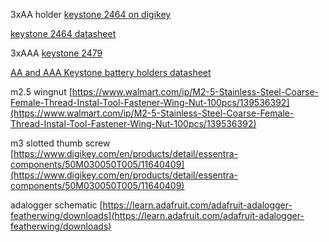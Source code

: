 
3xAA holder [keystone 2464 on digikey](https://www.digikey.com/en/products/detail/keystone-electronics/2464/303813?utm_adgroup=Battery%20Holders%2C%20Clips%2C%20Contacts&utm_source=google&utm_medium=cpc&utm_campaign=Shopping_Product_Battery%20Products&utm_term=&utm_content=Battery%20Holders%2C%20Clips%2C%20Contacts&gclid=Cj0KCQiA5NSdBhDfARIsALzs2EDxuh6IgCxwKD-gGiZrVjyGcqaCVPM8S2MJg16LCm9Hyk8qJxBTWYcaApDFEALw_wcB)

[keystone 2464 datasheet](https://www.keyelco.com/userAssets/file/M65p28.pdf)

3xAAA [keystone 2479](https://www.digikey.com/en/products/detail/keystone-electronics/2479/303824)

[AA and AAA Keystone battery holders datasheet](https://www.keyelco.com/userAssets/file/M65p28.pdf)

m2.5 wingnut [https://www.walmart.com/ip/M2-5-Stainless-Steel-Coarse-Female-Thread-Instal-Tool-Fastener-Wing-Nut-100pcs/139536392](https://www.walmart.com/ip/M2-5-Stainless-Steel-Coarse-Female-Thread-Instal-Tool-Fastener-Wing-Nut-100pcs/139536392)

m3 slotted thumb screw [https://www.digikey.com/en/products/detail/essentra-components/50M030050T005/11640409](https://www.digikey.com/en/products/detail/essentra-components/50M030050T005/11640409)

adalogger schematic [https://learn.adafruit.com/adafruit-adalogger-featherwing/downloads](https://learn.adafruit.com/adafruit-adalogger-featherwing/downloads)
